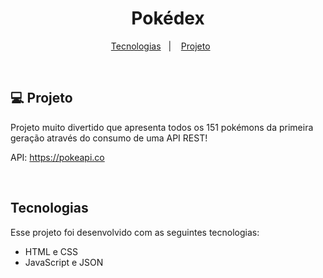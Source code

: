 <h1 align="center"> Pokédex </h1>


<p align="center">
  <a href="#-tecnologias">Tecnologias</a>&nbsp;&nbsp;&nbsp;|&nbsp;&nbsp;&nbsp;
  <a href="#-projeto">Projeto</a>&nbsp;&nbsp;&nbsp;&nbsp;&nbsp;&nbsp;
</p>


<br>

## 💻 Projeto

Projeto muito divertido que apresenta todos os 151 pokémons da primeira geração através do consumo de uma API REST!

API: https://pokeapi.co

<br>

## Tecnologias

Esse projeto foi desenvolvido com as seguintes tecnologias:

- HTML e CSS
- JavaScript e JSON


